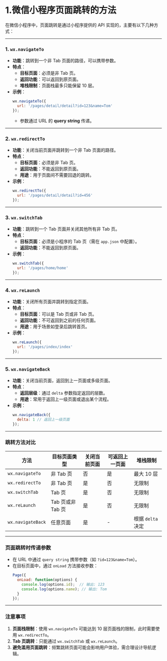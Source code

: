 # **1.微信小程序页面跳转的方法**
在微信小程序中，页面跳转是通过小程序提供的 API 实现的，主要有以下几种方式：

---

### **1. `wx.navigateTo`**
- **功能**：跳转到一个非 Tab 页面的路径，可以携带参数。
- **特点**：
  - **目标页面**：必须是非 Tab 页。
  - **返回功能**：可以返回到原页面。
  - **堆栈限制**：页面栈最多只能保留 10 层。
- **示例**：
  ```javascript
  wx.navigateTo({
    url: '/pages/detail/detail?id=123&name=Tom'
  });
  ```
  - 参数通过 URL 的 **query string** 传递。

---

### **2. `wx.redirectTo`**
- **功能**：关闭当前页面并跳转到一个非 Tab 页面的路径。
- **特点**：
  - **目标页面**：必须是非 Tab 页。
  - **返回功能**：不能返回到原页面。
  - **用途**：用于页面间不需要回退的跳转。
- **示例**：
  ```javascript
  wx.redirectTo({
    url: '/pages/detail/detail?id=456'
  });
  ```

---

### **3. `wx.switchTab`**
- **功能**：跳转到一个 Tab 页面并关闭其他所有非 Tab 页。
- **特点**：
  - **目标页面**：必须是小程序的 Tab 页（需在 `app.json` 中配置）。
  - **返回功能**：不能返回到原页面。
- **示例**：
  ```javascript
  wx.switchTab({
    url: '/pages/home/home'
  });
  ```

---

### **4. `wx.reLaunch`**
- **功能**：关闭所有页面并跳转到指定页面。
- **特点**：
  - **目标页面**：可以是 Tab 页或非 Tab 页。
  - **返回功能**：不可返回到之前的任何页面。
  - **用途**：用于场景如登录后跳转首页。
- **示例**：
  ```javascript
  wx.reLaunch({
    url: '/pages/index/index'
  });
  ```

---

### **5. `wx.navigateBack`**
- **功能**：关闭当前页面，返回到上一页面或多级页面。
- **特点**：
  - **返回层级**：通过 `delta` 参数指定返回的层数。
  - **用途**：常用于返回上一级页面或退出某个流程。
- **示例**：
  ```javascript
  wx.navigateBack({
    delta: 1 // 返回上一级页面
  });
  ```

---

### **跳转方法对比**

| 方法            | 目标页面类型       | 关闭当前页面 | 可返回上一页面 | 堆栈限制         |
|-----------------|------------------|-------------|---------------|----------------|
| `wx.navigateTo` | 非 Tab 页         | 否          | 是            | 最大 10 层      |
| `wx.redirectTo` | 非 Tab 页         | 是          | 否            | 无限制          |
| `wx.switchTab`  | Tab 页            | 是          | 否            | 无限制          |
| `wx.reLaunch`   | Tab 页或非 Tab 页 | 是          | 否            | 无限制          |
| `wx.navigateBack`| 任意页面          | 是          | -             | 根据 `delta` 决定 |

---

### **页面跳转时传递参数**
- 在 URL 中通过 `query string` 携带参数（如 `?id=123&name=Tom`）。
- 在目标页面中，通过 `onLoad` 方法接收参数：
  ```javascript
  Page({
    onLoad: function(options) {
      console.log(options.id);  // 输出: 123
      console.log(options.name); // 输出: Tom
    }
  });
  ```

---

### **注意事项**
1. **页面栈限制**：使用 `wx.navigateTo` 可能达到 10 层页面栈的限制，此时需要使用 `wx.redirectTo`。
2. **Tab 页跳转**：只能通过 `wx.switchTab` 或 `wx.reLaunch`。
3. **避免滥用页面跳转**：频繁跳转页面可能会影响用户体验，需合理设计导航逻辑。